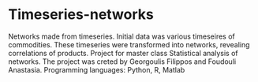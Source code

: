 # Timeseries-networks
Networks made from timeseries.
Initial data was various timeseires of commodities. These timeseries were transformed into networks, revealing
correlations of products. 
Project for master class Statistical analysis of networks.
The project was creted by Georgoulis Filippos and Foudouli Anastasia.
Programming languages: Python, R, Matlab
